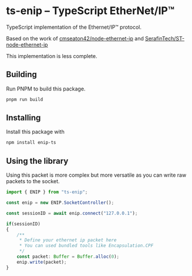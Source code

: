 # ts-enip – TypeScript EtherNet/IP™

TypeScript implementation of the Ethernet/IP™ protocol.

Based on the work of [cmseaton42/node-ethernet-ip](https://github.com/cmseaton42/node-ethernet-ip) and [SerafinTech/ST-node-ethernet-ip](https://github.com/SerafinTech/ST-node-ethernet-ip)

This implementation is less complete.

## Building

Run PNPM to build this package.

```bash
pnpm run build
```

## Installing

Install this package with

```bash
npm install enip-ts
```

## Using the library

Using this packet is more complex but more versatile as you can write raw packets to the socket.

```typescript
import { ENIP } from "ts-enip";

const enip = new ENIP.SocketController();

const sessionID = await enip.connect("127.0.0.1");

if(sessionID)
{
    /**
     * Define your ethernet ip packet here
     * You can used bundled tools like Encapsulation.CPF
     */ 
    const packet: Buffer = Buffer.alloc(0);
    enip.write(packet);
}
```

